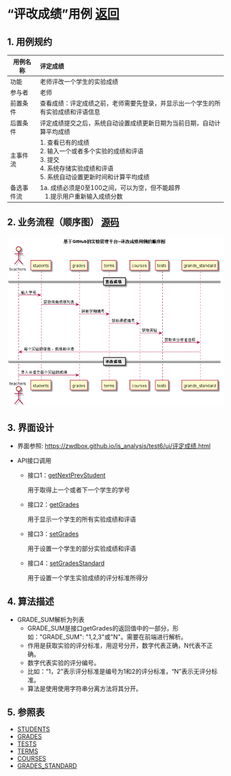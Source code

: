 ﻿<!-- markdownlint-disable MD033-->
<!-- 禁止MD033类型的警告 https://www.npmjs.com/package/markdownlint -->

# “评改成绩”用例 [返回](../README.md)
## 1. 用例规约

|用例名称|评定成绩|
|-------|:-------------|
|功能|老师评改一个学生的实验成绩|
|参与者|老师|
|前置条件|查看成绩：评定成绩之前，老师需要先登录，并显示出一个学生的所有实验成绩和评语信息|
|后置条件| 评定成绩提交之后，系统自动设置成绩更新日期为当前日期，自动计算平均成绩|
|主事件流| 1. 查看已有的成绩 <br> 2. 输入一个或者多个实验的成绩和评语  <br/> 3. 提交  <br/> 4. 系统存储实验成绩和评语<br/> 5. 系统自动设置更新时间和计算平均成绩|
|备选事件流|1a. 成绩必须是0至100之间，可以为空，但不能超界 <br/>&nbsp;&nbsp; 1.提示用户重新输入成绩分数|


## 2. 业务流程（顺序图） [源码](../src/评改成绩.puml)
![评改成绩](../评改成绩.png)

    
## 3. 界面设计
- 界面参照: https://zwdbox.github.io/is_analysis/test6/ui/评定成绩.html

- API接口调用

    - 接口1：[getNextPrevStudent](../impl/getNextPrevStudent.md)
        
        用于取得上一个或者下一个学生的学号
        
    - 接口2：[getGrades](../impl/getGrades.md)
        
        用于显示一个学生的所有实验成绩和评语
         
    - 接口3：[setGrades](../impl/setGrades.md)
    
        用于设置一个学生的部分实验成绩和评语
        
    - 接口4：[setGradesStandard](../impl/setGradesStandard.md)
    
        用于设置一个学生实验成绩的评分标准所得分
    
## 4. 算法描述
 - GRADE_SUM解析为列表
    - GRADE_SUM是接口getGrades的返回值中的一部分，形如："GRADE_SUM": "1,2,3"或"N"。需要在前端进行解析。  
    - 作用是获取实验的评分标准，用逗号分开，数字代表正确，N代表不正确。  
    - 数字代表实验的评分编号。
    - 比如：“1，2”表示评分标准是编号为1和2的评分标准，“N”表示无评分标准。  
    - 算法是使用使用字符串分离方法将其分开。
    
## 5. 参照表

- [STUDENTS](../数据库设计.md/#STUDENTS)
- [GRADES](../数据库设计.md/#GRADES)
- [TESTS](../数据库设计.md/#TESTS)
- [TERMS](../数据库设计.md/#TERMS)
- [COURSES](../数据库设计.md/#COURSES)
- [GRADES_STANDARD](../数据库设计.md/#GRADES_STANDARD)



